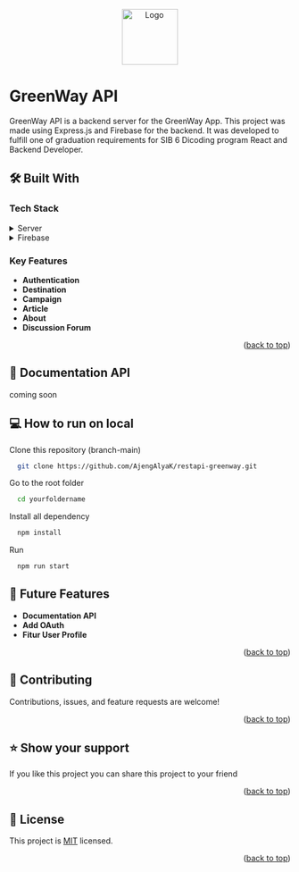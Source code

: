 <a name="readme-top"></a>
<p align="center">
  <img src="https://firebasestorage.googleapis.com/v0/b/mostgreen.appspot.com/o/Tak_berjudul63-hd__2_-removebg-preview.png?alt=media&token=eca5f180-7753-4567-94a5-6ed13f674861g" alt="Logo" width="100" style="vertical-align: middle;">
</p>

# GreenWay API

GreenWay API is a backend server for the GreenWay App. This project was made using Express.js and Firebase for the backend. It was developed to fulfill one of graduation requirements for SIB 6 Dicoding program React and Backend Developer.


## 🛠 Built With

### Tech Stack <a name="tech-stack"></a>
<details>
  <summary>Server</summary>
  - Node
</details>

<details>
  <summary>Firebase</summary>
  - Postgres
</details>

### Key Features <a name="key-features"></a>
- **Authentication**
- **Destination**
- **Campaign**
- **Article**
- **About**
- **Discussion Forum**

<p align="right">(<a href="#readme-top">back to top</a>)</p>

## 📄 Documentation API

coming soon

## 💻 How to run on local

Clone this repository (branch-main)

```bash
  git clone https://github.com/AjengAlyaK/restapi-greenway.git
```
Go to the root folder

```bash
  cd yourfoldername
```

Install all dependency

```bash
  npm install
```

Run   
```bash
  npm run start
```

## 🔭 Future Features <a name="future-features"></a>

- **Documentation API**
- **Add OAuth**
- **Fitur User Profile**

<p align="right">(<a href="#readme-top">back to top</a>)</p>

## 🤝 Contributing <a name="contributing"></a>

Contributions, issues, and feature requests are welcome!

<p align="right">(<a href="#readme-top">back to top</a>)</p>

## ⭐️ Show your support <a name="support"></a>

If you like this project you can share this project to your friend

<p align="right">(<a href="#readme-top">back to top</a>)</p>

## 📝 License <a name="license"></a>

This project is [MIT](./LICENSE) licensed.

<p align="right">(<a href="#readme-top">back to top</a>)</p>
